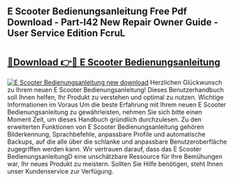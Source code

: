 ## E Scooter Bedienungsanleitung Free Pdf Download - Part-I42 New Repair Owner Guide - User Service Edition FcruL

# <h2><a href="http://df00f56.blite.top/?on=E+Scooter+Bedienungsanleitung">🔗Download 👉🔴 E Scooter Bedienungsanleitung</a></h2>

[![E Scooter Bedienungsanleitung new download](https://i.imgur.com/lujVjoI.png)](http://df00f56.blite.top/?on=E+Scooter+Bedienungsanleitung)
Herzlichen Glückwunsch zu Ihrem neuen E Scooter Bedienungsanleitung! Dieses Benutzerhandbuch soll Ihnen helfen, Ihr Produkt zu verstehen und optimal zu nutzen. Wichtige Informationen im Voraus Um die beste Erfahrung mit Ihrem neuen E Scooter Bedienungsanleitung zu gewährleisten, nehmen Sie sich bitte einen Moment Zeit, um dieses Handbuch gründlich durchzulesen. Zu den erweiterten Funktionen von E Scooter Bedienungsanleitung gehören Bilderkennung, Sprachbefehle, anpassbare Profile und automatische Backups, auf die alle über die schlanke und anpassbare Benutzeroberfläche zugegriffen werden kann. Wir vertrauen darauf, dass das E Scooter BedienungsanleitungD eine unschätzbare Ressource für Ihre Bemühungen war, Ihr neues Produkt zu meistern. Sollten Sie Hilfe benötigen, steht Ihnen unser Kundenservice zur Verfügung.
